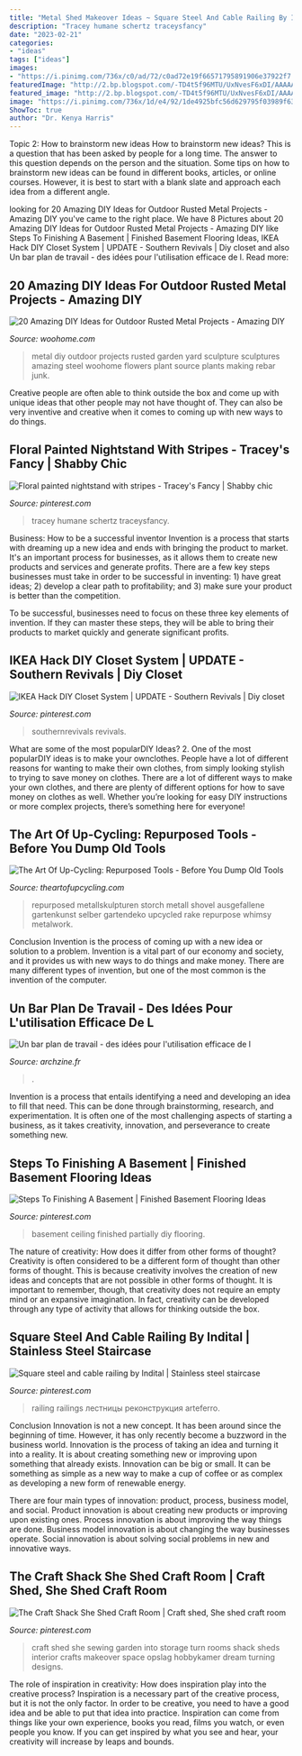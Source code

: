 ```yaml
---
title: "Metal Shed Makeover Ideas ~ Square Steel And Cable Railing By Indital"
description: "Tracey humane schertz traceysfancy"
date: "2023-02-21"
categories:
- "ideas"
tags: ["ideas"]
images:
- "https://i.pinimg.com/736x/c0/ad/72/c0ad72e19f66571795891906e37922f7.jpg"
featuredImage: "http://2.bp.blogspot.com/-TD4t5f96MTU/UxNvesF6xDI/AAAAAAAAFtM/GkQyL21NSxQ/s1600/repurposed+tool.jpg"
featured_image: "http://2.bp.blogspot.com/-TD4t5f96MTU/UxNvesF6xDI/AAAAAAAAFtM/GkQyL21NSxQ/s1600/repurposed+tool.jpg"
image: "https://i.pinimg.com/736x/1d/e4/92/1de4925bfc56d629795f03989f631c95.jpg"
ShowToc: true
author: "Dr. Kenya Harris"
---
```



Topic 2: How to brainstorm new ideas
How to brainstorm new ideas? This is a question that has been asked by people for a long time. The answer to this question depends on the person and the situation. Some tips on how to brainstorm new ideas can be found in different books, articles, or online courses. However, it is best to start with a blank slate and approach each idea from a different angle.

	

		
looking for 20 Amazing DIY Ideas for Outdoor Rusted Metal Projects - Amazing DIY you've came to the right place. We have 8 Pictures about 20 Amazing DIY Ideas for Outdoor Rusted Metal Projects - Amazing DIY like Steps To Finishing A Basement | Finished Basement Flooring Ideas, IKEA Hack DIY Closet System | UPDATE - Southern Revivals | Diy closet and also Un bar plan de travail - des idées pour l&#039;utilisation efficace de l. Read more:
		
    
## 20 Amazing DIY Ideas For Outdoor Rusted Metal Projects - Amazing DIY

<img loading=lazy src="http://www.woohome.com/wp-content/uploads/2016/02/rusted-metal-projects-woohome-15.jpg" onerror="this.onerror=null;this.src='https://tse2.mm.bing.net/th?id=OIP.gM4Ka7jtCkckKuzCwQTBjgHaLH&amp;pid=15.1';" alt="20 Amazing DIY Ideas for Outdoor Rusted Metal Projects - Amazing DIY">

_Source: woohome.com_

>metal diy outdoor projects rusted garden yard sculpture sculptures amazing steel woohome flowers plant source plants making rebar junk. 

	

Creative people are often able to think outside the box and come up with unique ideas that other people may not have thought of. They can also be very inventive and creative when it comes to coming up with new ways to do things.

    
## Floral Painted Nightstand With Stripes - Tracey&#039;s Fancy | Shabby Chic

<img loading=lazy src="https://i.pinimg.com/736x/ff/5f/02/ff5f02dd26416d95d7b1fcad661477ed.jpg" onerror="this.onerror=null;this.src='https://tse3.mm.bing.net/th?id=OIP.e0hatoy6CqiIuaJg3U3lLgHaJ3&amp;pid=15.1';" alt="Floral painted nightstand with stripes - Tracey&#039;s Fancy | Shabby chic">

_Source: pinterest.com_

>tracey humane schertz traceysfancy. 

	

Business: How to be a successful inventor
Invention is a process that starts with dreaming up a new idea and ends with bringing the product to market. It's an important process for businesses, as it allows them to create new products and services and generate profits.
There are a few key steps businesses must take in order to be successful in inventing: 1) have great ideas; 2) develop a clear path to profitability; and 3) make sure your product is better than the competition.

To be successful, businesses need to focus on these three key elements of invention. If they can master these steps, they will be able to bring their products to market quickly and generate significant profits.

    
## IKEA Hack DIY Closet System | UPDATE - Southern Revivals | Diy Closet

<img loading=lazy src="https://i.pinimg.com/736x/1d/e4/92/1de4925bfc56d629795f03989f631c95.jpg" onerror="this.onerror=null;this.src='https://tse2.mm.bing.net/th?id=OIP.gZymOPbrNqB7dQV0Z_-NqwHaJ3&amp;pid=15.1';" alt="IKEA Hack DIY Closet System | UPDATE - Southern Revivals | Diy closet">

_Source: pinterest.com_

>southernrevivals revivals. 

	

What are some of the most popularDIY Ideas?
2. One of the most popularDIY ideas is to make your ownclothes. People have a lot of different reasons for wanting to make their own clothes, from simply looking stylish to trying to save money on clothes. There are a lot of different ways to make your own clothes, and there are plenty of different options for how to save money on clothes as well. Whether you’re looking for easy DIY instructions or more complex projects, there’s something here for everyone!

    
## The Art Of Up-Cycling: Repurposed Tools - Before You Dump Old Tools

<img loading=lazy src="http://2.bp.blogspot.com/-TD4t5f96MTU/UxNvesF6xDI/AAAAAAAAFtM/GkQyL21NSxQ/s1600/repurposed+tool.jpg" onerror="this.onerror=null;this.src='https://tse4.mm.bing.net/th?id=OIP.ZStkvFayOvoBve3aWKQSiwHaJD&amp;pid=15.1';" alt="The Art Of Up-Cycling: Repurposed Tools - Before You Dump Old Tools">

_Source: theartofupcycling.com_

>repurposed metallskulpturen storch metall shovel ausgefallene gartenkunst selber gartendeko upcycled rake repurpose whimsy metalwork. 

	

Conclusion
Invention is the process of coming up with a new idea or solution to a problem. Invention is a vital part of our economy and society, and it provides us with new ways to do things and make money. There are many different types of invention, but one of the most common is the invention of the computer.

    
## Un Bar Plan De Travail - Des Idées Pour L&#039;utilisation Efficace De L

<img loading=lazy src="https://archzine.fr/wp-content/uploads/2014/08/bar-plan-de-travail-moderne-sol-en-bois.jpg" onerror="this.onerror=null;this.src='https://tse1.mm.bing.net/th?id=OIP.S_sZiEr3WKVJOZPOIcHuvAHaFj&amp;pid=15.1';" alt="Un bar plan de travail - des idées pour l&#039;utilisation efficace de l">

_Source: archzine.fr_

>. 

	

Invention is a process that entails identifying a need and developing an idea to fill that need. This can be done through brainstorming, research, and experimentation. It is often one of the most challenging aspects of starting a business, as it takes creativity, innovation, and perseverance to create something new.

    
## Steps To Finishing A Basement | Finished Basement Flooring Ideas

<img loading=lazy src="https://i.pinimg.com/736x/c0/ad/72/c0ad72e19f66571795891906e37922f7.jpg" onerror="this.onerror=null;this.src='https://tse3.mm.bing.net/th?id=OIP.G1LIa1ralxS9L1Le57r7eAHaLG&amp;pid=15.1';" alt="Steps To Finishing A Basement | Finished Basement Flooring Ideas">

_Source: pinterest.com_

>basement ceiling finished partially diy flooring. 

	

The nature of creativity: How does it differ from other forms of thought?
Creativity is often considered to be a different form of thought than other forms of thought. This is because creativity involves the creation of new ideas and concepts that are not possible in other forms of thought. It is important to remember, though, that creativity does not require an empty mind or an expansive imagination. In fact, creativity can be developed through any type of activity that allows for thinking outside the box.

    
## Square Steel And Cable Railing By Indital | Stainless Steel Staircase

<img loading=lazy src="https://i.pinimg.com/736x/52/68/1e/52681e09a3d70169dd8a230dff01b25c.jpg" onerror="this.onerror=null;this.src='https://tse4.mm.bing.net/th?id=OIP.MIFVLAOelBXkRyMfAhPkgQHaJ3&amp;pid=15.1';" alt="Square steel and cable railing by Indital | Stainless steel staircase">

_Source: pinterest.com_

>railing railings лестницы реконструкция arteferro. 

	

Conclusion
Innovation is not a new concept. It has been around since the beginning of time. However, it has only recently become a buzzword in the business world.
Innovation is the process of taking an idea and turning it into a reality. It is about creating something new or improving upon something that already exists. Innovation can be big or small. It can be something as simple as a new way to make a cup of coffee or as complex as developing a new form of renewable energy.

There are four main types of innovation: product, process, business model, and social. Product innovation is about creating new products or improving upon existing ones. Process innovation is about improving the way things are done. Business model innovation is about changing the way businesses operate. Social innovation is about solving social problems in new and innovative ways.

    
## The Craft Shack She Shed Craft Room | Craft Shed, She Shed Craft Room

<img loading=lazy src="https://i.pinimg.com/736x/3e/1a/d7/3e1ad7a8ec984f00833b0fb8c69b0205--craft-shed-rafting.jpg" onerror="this.onerror=null;this.src='https://tse1.mm.bing.net/th?id=OIP.8qdVCJlMSXERRV68E15sWgHaJ3&amp;pid=15.1';" alt="The Craft Shack She Shed Craft Room | Craft shed, She shed craft room">

_Source: pinterest.com_

>craft shed she sewing garden into storage turn rooms shack sheds interior crafts makeover space opslag hobbykamer dream turning designs. 

	

The role of inspiration in creativity: How does inspiration play into the creative process?
Inspiration is a necessary part of the creative process, but it is not the only factor. In order to be creative, you need to have a good idea and be able to put that idea into practice. Inspiration can come from things like your own experience, books you read, films you watch, or even people you know. If you can get inspired by what you see and hear, your creativity will increase by leaps and bounds.

